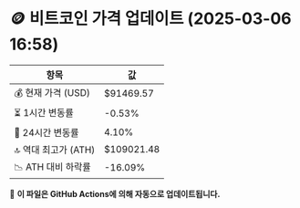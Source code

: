 # 🪙 비트코인 가격 업데이트 (2025-03-06 16:58)

| 항목                | 값 |
|--------------------|----------------|
| 💰 현재 가격 (USD) | $91469.57 |
| ⏳ 1시간 변동률    | -0.53% |
| 📆 24시간 변동률   | 4.10% |
| 🔝 역대 최고가 (ATH) | $109021.48 |
| 📉 ATH 대비 하락률 | -16.09% |

🔄 **이 파일은 GitHub Actions에 의해 자동으로 업데이트됩니다.**
